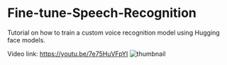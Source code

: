 # Fine-tune-Speech-Recognition
Tutorial on how to train a custom voice recognition model using Hugging face models.

Video link: https://youtu.be/7e75HuVFpYI
![thumbnail](https://user-images.githubusercontent.com/49631017/233625269-0609a9f7-6ad1-44d1-8884-86d2846b56f4.png)

